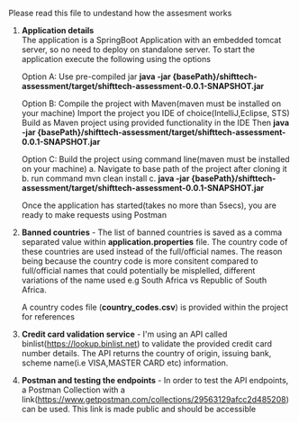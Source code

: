 Please read this file to undestand how the assesment works

1. <b>Application details</b><br/>
    The application is a SpringBoot Application with an embedded tomcat server, so no need to deploy on standalone server. 
    To start the application execute the following using the options
     
    Option A: Use pre-compiled jar
    <b>java -jar {basePath}/shifttech-assessment/target/shifttech-assessment-0.0.1-SNAPSHOT.jar</b>
    
    Option B: Compile the project with Maven(maven must be installed on your machine)
    Import the project you IDE of choice(IntelliJ,Eclipse, STS)
    Build as Maven project using provided functionality in the IDE
    Then
        <b>java -jar {basePath}/shifttech-assessment/target/shifttech-assessment-0.0.1-SNAPSHOT.jar</b>

    
    Option C: Build the project using command line(maven must be installed on your machine)
        a. Navigate to base path of the project after cloning it
        b. run command mvn clean install
        c. <b>java -jar {basePath}/shifttech-assessment/target/shifttech-assessment-0.0.1-SNAPSHOT.jar</b>

    Once the application has started(takes no more than 5secs), you are ready to make requests using Postman

2. <b>Banned countries</b> - 
    The list of banned countries is saved as a comma separated value within <b>application.properties</b> file. 
    The country code of these countries are used instead of the full/official names.
    The reason being because the country code is more consitent compared to full/official names that could potentially be misplelled, 
    different variations of the name used e.g South Africa vs Republic of South Africa.
    
    A country codes file (<b>country_codes.csv</b>) is provided within the project for references
   
3. <b>Credit card validation service</b> - 
    I'm using an API called binlist(https://lookup.binlist.net) to validate the provided credit card number details. 
    The API returns the country of origin, issuing bank, scheme name(i.e VISA,MASTER CARD etc) information.

4. <b>Postman and testing the endpoints</b> - 
    In order to test the API endpoints, a Postman Collection with a link(https://www.getpostman.com/collections/29563129afcc2d485208) can be used. This link is made public and should be accessible
